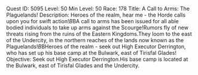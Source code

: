 Quest ID: 5095
Level: 50
Min Level: 50
Race: 178
Title: A Call to Arms: The Plaguelands!
Description: Heroes of the realm, hear me - the Horde calls upon you for swift action!$B$BA call to arms has been issued for all able bodied individuals to take up arms against the Scourge!Rumors fly of new threats rising from the ruins of the Eastern Kingdoms.They loom to the east of the Undercity, in the northern reaches of the lands now known as the Plaguelands!$B$BHeroes of the realm - seek out High Executor Derrington, who has set up his base camp at the Bulwark, east of Tirisfal Glades!
Objective: Seek out High Executor Derrington.His base camp is located at the Bulwark, east of Tirisfal Glades and the Undercity.

